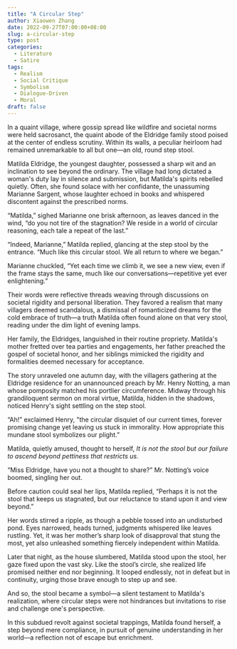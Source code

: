 ```yaml
---
title: "A Circular Step"
author: Xiaowen Zhang
date: 2022-09-27T07:00:00+08:00
slug: a-circular-step
type: post
categories:
  - Literature
  - Satire
tags:
  - Realism
  - Social Critique
  - Symbolism
  - Dialogue-Driven
  - Moral
draft: false
---
```


In a quaint village, where gossip spread like wildfire and societal norms were held sacrosanct, the quaint abode of the Eldridge family stood poised at the center of endless scrutiny. Within its walls, a peculiar heirloom had remained unremarkable to all but one—an old, round step stool. 

Matilda Eldridge, the youngest daughter, possessed a sharp wit and an inclination to see beyond the ordinary. The village had long dictated a woman's duty lay in silence and submission, but Matilda's spirits rebelled quietly. Often, she found solace with her confidante, the unassuming Marianne Sargent, whose laughter echoed in books and whispered discontent against the prescribed norms.

“Matilda,” sighed Marianne one brisk afternoon, as leaves danced in the wind, “do you not tire of the stagnation? We reside in a world of circular reasoning, each tale a repeat of the last.”

“Indeed, Marianne,” Matilda replied, glancing at the step stool by the entrance. “Much like this circular stool. We all return to where we began.”

Marianne chuckled, “Yet each time we climb it, we see a new view, even if the frame stays the same, much like our conversations—repetitive yet ever enlightening.”

Their words were reflective threads weaving through discussions on societal rigidity and personal liberation. They favored a realism that many villagers deemed scandalous, a dismissal of romanticized dreams for the cold embrace of truth—a truth Matilda often found alone on that very stool, reading under the dim light of evening lamps.

Her family, the Eldridges, languished in their routine propriety. Matilda's mother fretted over tea parties and engagements, her father preached the gospel of societal honor, and her siblings mimicked the rigidity and formalities deemed necessary for acceptance.

The story unraveled one autumn day, with the villagers gathering at the Eldridge residence for an unannounced preach by Mr. Henry Notting, a man whose pomposity matched his portlier circumference. Midway through his grandiloquent sermon on moral virtue, Matilda, hidden in the shadows, noticed Henry's sight settling on the step stool.

“Ah!” exclaimed Henry, "the circular disquiet of our current times, forever promising change yet leaving us stuck in immorality. How appropriate this mundane stool symbolizes our plight.”

Matilda, quietly amused, thought to herself, *It is not the stool but our failure to ascend beyond pettiness that restricts us.*

“Miss Eldridge, have you not a thought to share?” Mr. Notting’s voice boomed, singling her out. 

Before caution could seal her lips, Matilda replied, “Perhaps it is not the stool that keeps us stagnated, but our reluctance to stand upon it and view beyond.”

Her words stirred a ripple, as though a pebble tossed into an undisturbed pond. Eyes narrowed, heads turned, judgments whispered like leaves rustling. Yet, it was her mother’s sharp look of disapproval that stung the most, yet also unleashed something fiercely independent within Matilda.

Later that night, as the house slumbered, Matilda stood upon the stool, her gaze fixed upon the vast sky. Like the stool’s circle, she realized life promised neither end nor beginning. It looped endlessly, not in defeat but in continuity, urging those brave enough to step up and see.

And so, the stool became a symbol—a silent testament to Matilda's realization, where circular steps were not hindrances but invitations to rise and challenge one's perspective.

In this subdued revolt against societal trappings, Matilda found herself, a step beyond mere compliance, in pursuit of genuine understanding in her world—a reflection not of escape but enrichment.